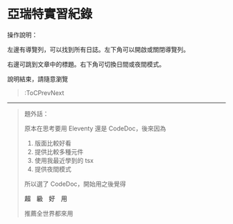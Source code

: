 # 亞瑞特實習紀錄

操作說明：

左邊有導覽列，可以找到所有日誌。左下角可以開啟或關閉導覽列。

右邊可跳到文章中的標題。右下角可切換日間或夜間模式。

說明結束，請隨意瀏覽

> :ToCPrevNext

---

> 題外話：
> 
> 原本在思考要用 Eleventy 還是 CodeDoc，後來因為
> 
> 1. 版面比較好看
> 2. 提供比較多種元件
> 3. 使用我最近學到的 tsx
> 4. 提供夜間模式
> 
> 所以選了 CodeDoc，開始用之後覺得
>
> **超　級　好　用**
>
> 推薦全世界都來用



<!-- # Codedoc Boilerplate

Modify `docs/md/index.md` to change the contents of this page. This will be your starting
page on your GitHub Pages site.

To get started, run `codedoc check` to see which configurations you most probably need to change,
and get instructions on how to change them. Also don't forget to check the official docs of **CODEDOC**.

> :Buttons
> > :Button label=Official Docs, url=https://codedoc.cc -->

<!-- > :ToCPrevNext -->